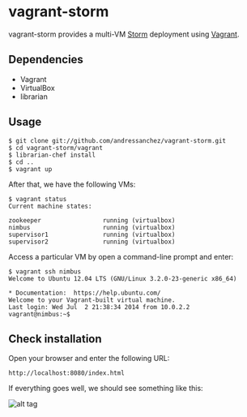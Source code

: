 # vagrant-storm

vagrant-storm provides a multi-VM [Storm](http://storm.incubator.apache.org) deployment using [Vagrant](http://vagrantup.com).

## Dependencies

* Vagrant
* VirtualBox
* librarian

## Usage

    $ git clone git://github.com/andressanchez/vagrant-storm.git
    $ cd vagrant-storm/vagrant
    $ librarian-chef install
    $ cd ..
    $ vagrant up
    
After that, we have the following VMs:

	$ vagrant status
	Current machine states:

	zookeeper                 running (virtualbox)
	nimbus                    running (virtualbox)
	supervisor1               running (virtualbox)
	supervisor2               running (virtualbox)

Access a particular VM by open a command-line prompt and enter:

    $ vagrant ssh nimbus
    Welcome to Ubuntu 12.04 LTS (GNU/Linux 3.2.0-23-generic x86_64)

	* Documentation:  https://help.ubuntu.com/
	Welcome to your Vagrant-built virtual machine.
	Last login: Wed Jul  2 21:38:34 2014 from 10.0.2.2
	vagrant@nimbus:~$
    
## Check installation

Open your browser and enter the following URL:

	http://localhost:8080/index.html
	
If everything goes well, we should see something like this:

![alt tag](http://www.michael-noll.com/blog/uploads/Storm-ui-screenshot-0.8.2.png)

